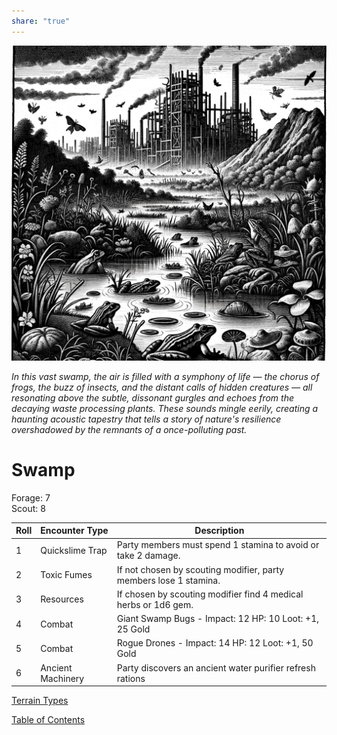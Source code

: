 ```yaml
---  
share: "true"  
---  
```

  
  
![swamp](./swamp.png)  
  
*In this vast swamp, the air is filled with a symphony of life — the chorus of frogs, the buzz of insects, and the distant calls of hidden creatures — all resonating above the subtle, dissonant gurgles and echoes from the decaying waste processing plants. These sounds mingle eerily, creating a haunting acoustic tapestry that tells a story of nature's resilience overshadowed by the remnants of a once-polluting past.*  
  
# Swamp  
  
Forage: 7  
Scout: 8  
  
| Roll | Encounter Type | Description |  
| ---- | ---- | ---- |  
| 1 | Quickslime Trap | Party members must spend 1 stamina to avoid or take 2 damage. |  
| 2 | Toxic Fumes | If not chosen by scouting modifier, party members lose 1 stamina. |  
| 3 | Resources | If chosen by scouting modifier find 4 medical herbs or 1d6 gem. |  
| 4 | Combat | Giant Swamp Bugs - Impact: 12 HP: 10 Loot: +1, 25 Gold |  
| 5 | Combat | Rogue Drones - Impact: 14 HP: 12 Loot: +1, 50 Gold |  
| 6 | Ancient Machinery | Party discovers an ancient water purifier refresh rations |  
  
[Terrain Types](./Terrain%20Types.html)  
  
[Table of Contents](./Table%20of%20Contents.html)  
